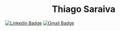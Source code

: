 <h1 align="center">Thiago Saraiva</h1>


[![Linkedin Badge](https://img.shields.io/badge/-Thiago-Saraiva-blue?style=flat-square&logo=Linkedin&logoColor=white&link=https://www.linkedin.com/in/thiago-saraiva-0739a395/)](https://www.linkedin.com/in/thiago-saraiva-0739a395/) 
[![Gmail Badge](https://img.shields.io/badge/-thiagosaraiva.trabalho@gmail.com-c14438?style=flat-square&logo=Gmail&logoColor=white&link=mailto:thiagosaraiva.trabalho@gmail.com)](mailto:tgmarinho@gmail.com)
